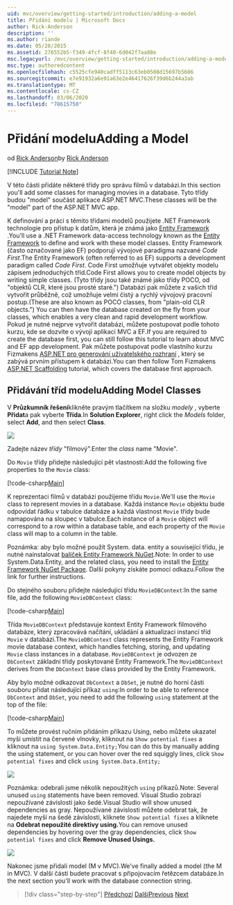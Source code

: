 ```yaml
---
uid: mvc/overview/getting-started/introduction/adding-a-model
title: Přidání modelu | Microsoft Docs
author: Rick-Anderson
description: ''
ms.author: riande
ms.date: 05/28/2015
ms.assetid: 276552b5-f349-4fcf-8f40-6d042f7aa88e
msc.legacyurl: /mvc/overview/getting-started/introduction/adding-a-model
msc.type: authoredcontent
ms.openlocfilehash: c5525cfe940cadff5113c63eb0508d15697b5606
ms.sourcegitcommit: e7e91932a6e91a63e2e46417626f39d6b244a3ab
ms.translationtype: MT
ms.contentlocale: cs-CZ
ms.lasthandoff: 03/06/2020
ms.locfileid: "78615750"
---
```

# <a name="adding-a-model"></a><span data-ttu-id="88481-102">Přidání modelu</span><span class="sxs-lookup"><span data-stu-id="88481-102">Adding a Model</span></span>

<span data-ttu-id="88481-103">od [Rick Anderson](https://twitter.com/RickAndMSFT)</span><span class="sxs-lookup"><span data-stu-id="88481-103">by [Rick Anderson](https://twitter.com/RickAndMSFT)</span></span>

[!INCLUDE [Tutorial Note](index.md)]

<span data-ttu-id="88481-104">V této části přidáte některé třídy pro správu filmů v databázi.</span><span class="sxs-lookup"><span data-stu-id="88481-104">In this section you'll add some classes for managing movies in a database.</span></span> <span data-ttu-id="88481-105">Tyto třídy budou &quot;model&quot; součást aplikace ASP.NET MVC.</span><span class="sxs-lookup"><span data-stu-id="88481-105">These classes will be the &quot;model&quot; part of the ASP.NET MVC app.</span></span>

<span data-ttu-id="88481-106">K definování a práci s těmito třídami modelů použijete .NET Framework technologie pro přístup k datům, která je známá jako [Entity Framework](https://docs.microsoft.com/ef/) .</span><span class="sxs-lookup"><span data-stu-id="88481-106">You'll use a .NET Framework data-access technology known as the [Entity Framework](https://docs.microsoft.com/ef/) to define and work with these model classes.</span></span> <span data-ttu-id="88481-107">Entity Framework (často označované jako EF) podporují vývojové paradigma nazvané *Code First*.</span><span class="sxs-lookup"><span data-stu-id="88481-107">The Entity Framework (often referred to as EF) supports a development paradigm called *Code First*.</span></span> <span data-ttu-id="88481-108">Code First umožňuje vytvářet objekty modelu zápisem jednoduchých tříd.</span><span class="sxs-lookup"><span data-stu-id="88481-108">Code First allows you to create model objects by writing simple classes.</span></span> <span data-ttu-id="88481-109">(Tyto třídy jsou také známé jako třídy POCO, od &quot;objektů CLR, které jsou prosté staré.&quot;) Databázi pak můžete z vašich tříd vytvořit průběžně, což umožňuje velmi čistý a rychlý vývojový pracovní postup.</span><span class="sxs-lookup"><span data-stu-id="88481-109">(These are also known as POCO classes, from &quot;plain-old CLR objects.&quot;) You can then have the database created on the fly from your classes, which enables a very clean and rapid development workflow.</span></span> <span data-ttu-id="88481-110">Pokud je nutné nejprve vytvořit databázi, můžete postupovat podle tohoto kurzu, kde se dozvíte o vývoji aplikací MVC a EF.</span><span class="sxs-lookup"><span data-stu-id="88481-110">If you are required to create the database first, you can still follow this tutorial to learn about MVC and EF app development.</span></span> <span data-ttu-id="88481-111">Pak můžete postupovat podle vlastního kurzu Fizmakens [ASP.NET pro generování uživatelského rozhraní](xref:visual-studio/overview/2013/aspnet-scaffolding-overview) , který se zabývá prvním přístupem k databázi.</span><span class="sxs-lookup"><span data-stu-id="88481-111">You can then follow Tom Fizmakens [ASP.NET Scaffolding](xref:visual-studio/overview/2013/aspnet-scaffolding-overview) tutorial, which covers the database first approach.</span></span>

## <a name="adding-model-classes"></a><span data-ttu-id="88481-112">Přidávání tříd modelu</span><span class="sxs-lookup"><span data-stu-id="88481-112">Adding Model Classes</span></span>

<span data-ttu-id="88481-113">V **Průzkumník řešení**klikněte pravým tlačítkem na složku *modely* , vyberte **Přidat**a pak vyberte **Třída**.</span><span class="sxs-lookup"><span data-stu-id="88481-113">In **Solution Explorer**, right click the *Models* folder, select **Add**, and then select **Class**.</span></span>

![](adding-a-model/_static/image1.png)

<span data-ttu-id="88481-114">Zadejte název *třídy* &quot;filmový&quot;.</span><span class="sxs-lookup"><span data-stu-id="88481-114">Enter the *class* name &quot;Movie&quot;.</span></span>

<span data-ttu-id="88481-115">Do `Movie` třídy přidejte následující pět vlastností:</span><span class="sxs-lookup"><span data-stu-id="88481-115">Add the following five properties to the `Movie` class:</span></span>

[!code-csharp[Main](adding-a-model/samples/sample1.cs)]

<span data-ttu-id="88481-116">K reprezentaci filmů v databázi použijeme třídu `Movie`.</span><span class="sxs-lookup"><span data-stu-id="88481-116">We'll use the `Movie` class to represent movies in a database.</span></span> <span data-ttu-id="88481-117">Každá instance `Movie` objektu bude odpovídat řádku v tabulce databáze a každá vlastnost `Movie` třídy bude namapována na sloupec v tabulce.</span><span class="sxs-lookup"><span data-stu-id="88481-117">Each instance of a `Movie` object will correspond to a row within a database table, and each property of the `Movie` class will map to a column in the table.</span></span>

<span data-ttu-id="88481-118">Poznámka: aby bylo možné použít System. data. entity a související třídu, je nutné nainstalovat [balíček Entity Framework NuGet](https://www.nuget.org/packages/EntityFramework/).</span><span class="sxs-lookup"><span data-stu-id="88481-118">Note: In order to use System.Data.Entity, and the related class, you need to install the [Entity Framework NuGet Package](https://www.nuget.org/packages/EntityFramework/).</span></span> <span data-ttu-id="88481-119">Další pokyny získáte pomocí odkazu.</span><span class="sxs-lookup"><span data-stu-id="88481-119">Follow the link for further instructions.</span></span>

<span data-ttu-id="88481-120">Do stejného souboru přidejte následující třídu `MovieDBContext`:</span><span class="sxs-lookup"><span data-stu-id="88481-120">In the same file, add the following `MovieDBContext` class:</span></span>

[!code-csharp[Main](adding-a-model/samples/sample2.cs?highlight=2,15-18)]

<span data-ttu-id="88481-121">Třída `MovieDBContext` představuje kontext Entity Framework filmového databáze, který zpracovává načítání, ukládání a aktualizaci instancí tříd `Movie` v databázi.</span><span class="sxs-lookup"><span data-stu-id="88481-121">The `MovieDBContext` class represents the Entity Framework movie database context, which handles fetching, storing, and updating `Movie` class instances in a database.</span></span> <span data-ttu-id="88481-122">`MovieDBContext` je odvozen ze `DbContext` základní třídy poskytované Entity Framework.</span><span class="sxs-lookup"><span data-stu-id="88481-122">The `MovieDBContext` derives from the `DbContext` base class provided by the Entity Framework.</span></span>

<span data-ttu-id="88481-123">Aby bylo možné odkazovat `DbContext` a `DbSet`, je nutné do horní části souboru přidat následující příkaz `using`:</span><span class="sxs-lookup"><span data-stu-id="88481-123">In order to be able to reference `DbContext` and `DbSet`, you need to add the following `using` statement at the top of the file:</span></span>

[!code-csharp[Main](adding-a-model/samples/sample3.cs)]

<span data-ttu-id="88481-124">To můžete provést ručním přidáním příkazu Using, nebo můžete ukazatel myši umístit na červené vlnovky, kliknout na `Show potential fixes` a kliknout na `using System.Data.Entity;`</span><span class="sxs-lookup"><span data-stu-id="88481-124">You can do this by manually adding the using statement, or you can hover over the red squiggly lines, click `Show potential fixes` and click `using System.Data.Entity;`</span></span>

![](adding-a-model/_static/image2.png)

<span data-ttu-id="88481-125">Poznámka: odebrali jsme několik nepoužitých `using` příkazů.</span><span class="sxs-lookup"><span data-stu-id="88481-125">Note: Several unused `using` statements have been removed.</span></span> <span data-ttu-id="88481-126">Visual Studio zobrazí nepoužívané závislosti jako šedé.</span><span class="sxs-lookup"><span data-stu-id="88481-126">Visual Studio will show unused dependencies as gray.</span></span> <span data-ttu-id="88481-127">Nepoužívané závislosti můžete odebrat tak, že najedete myší na šedé závislosti, kliknete `Show potential fixes` a kliknete na **Odebrat nepoužité direktivy using.**</span><span class="sxs-lookup"><span data-stu-id="88481-127">You can remove unused dependencies by hovering over the gray dependencies, click `Show potential fixes` and click **Remove Unused Usings.**</span></span>

![](adding-a-model/_static/image3.png)

<span data-ttu-id="88481-128">Nakonec jsme přidali model (M v MVC).</span><span class="sxs-lookup"><span data-stu-id="88481-128">We've finally added a model (the M in MVC).</span></span> <span data-ttu-id="88481-129">V další části budete pracovat s připojovacím řetězcem databáze.</span><span class="sxs-lookup"><span data-stu-id="88481-129">In the next section you'll work with the database connection string.</span></span>

> [!div class="step-by-step"]
> <span data-ttu-id="88481-130">[Předchozí](adding-a-view.md)
> [Další](creating-a-connection-string.md)</span><span class="sxs-lookup"><span data-stu-id="88481-130">[Previous](adding-a-view.md)
[Next](creating-a-connection-string.md)</span></span>
